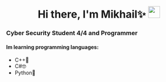 <h1 align="center">Hi there, I'm Mikhail✨</a> 
<img src="https://github.com/blackcater/blackcater/raw/main/images/Hi.gif" height="32"/></h1>
<h3>Cyber Security Student 4/4 and Programmer</h3>
<h4>Im learning programming languages:</h4>
<ul>
  <li>C++🤕</li>
  <li>C#🤓</li>
  <li>Python🤠</li>
</ul>
